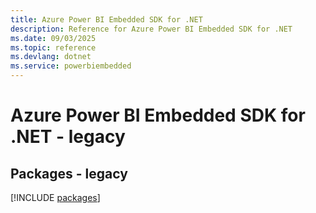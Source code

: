 ```yaml
---
title: Azure Power BI Embedded SDK for .NET
description: Reference for Azure Power BI Embedded SDK for .NET
ms.date: 09/03/2025
ms.topic: reference
ms.devlang: dotnet
ms.service: powerbiembedded
---
```

# Azure Power BI Embedded SDK for .NET - legacy
## Packages - legacy
[!INCLUDE [packages](power-bi-embedded-index.md)]